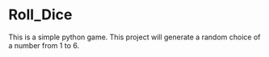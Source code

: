 # Roll_Dice

This is a simple python game.
This project will generate a random choice of a number from 1 to 6.
